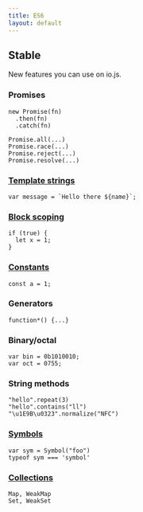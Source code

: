 ```yaml
---
title: ES6
layout: default
---
```


## Stable

New features you can use on io.js.

### Promises

    new Promise(fn)
      .then(fn)
      .catch(fn)

    Promise.all(...)
    Promise.race(...)
    Promise.reject(...)
    Promise.resolve(...)

### [Template strings](https://developer.mozilla.org/en-US/docs/Web/JavaScript/Reference/template_strings)

    var message = `Hello there ${name}`;

### [Block scoping](https://developer.mozilla.org/en-US/docs/Web/JavaScript/Reference/Statements/let)

    if (true) {
      let x = 1;
    }

### [Constants](https://developer.mozilla.org/en-US/docs/Web/JavaScript/Reference/Statements/const)

    const a = 1;

### Generators

    function*() {...}

### Binary/octal

    var bin = 0b1010010;
    var oct = 0755;

### String methods

    "hello".repeat(3)
    "hello".contains("ll")
    "\u1E9B\u0323".normalize("NFC")

### [Symbols](https://developer.mozilla.org/en-US/docs/Web/JavaScript/Reference/Global_Objects/Symbol)

    var sym = Symbol("foo")
    typeof sym === 'symbol'

### [Collections](https://developer.mozilla.org/en-US/docs/Web/JavaScript/Reference/Global_Objects/Map)

    Map, WeakMap
    Set, WeakSet

